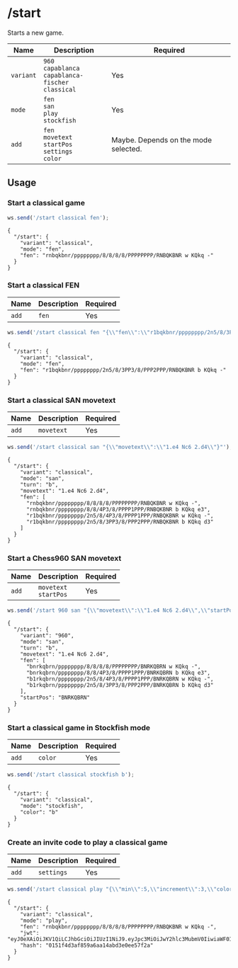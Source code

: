 # /start

Starts a new game.

| Name | Description | Required |
| ---- | ----------- | -------- |
| `variant` | `960`<br/>`capablanca`<br/>`capablanca-fischer`<br/>`classical` | Yes |
| `mode` | `fen`<br/>`san`<br/>`play`<br/>`stockfish` | Yes |
| `add` | `fen`<br/>`movetext`<br/>`startPos`<br/>`settings`<br/>`color` | Maybe. Depends on the mode selected. |

## Usage

### Start a classical game

```js
ws.send('/start classical fen');
```

```text
{
  "/start": {
    "variant": "classical",
    "mode": "fen",
    "fen": "rnbqkbnr/pppppppp/8/8/8/8/PPPPPPPP/RNBQKBNR w KQkq -"
  }
}
```

### Start a classical FEN

| Name | Description | Required |
| ---- | ----------- | -------- |
| `add` | `fen` | Yes |

```js
ws.send('/start classical fen "{\\"fen\\":\\"r1bqkbnr/pppppppp/2n5/8/3PP3/8/PPP2PPP/RNBQKBNR b KQkq d3\\"}"');
```

```text
{
  "/start": {
    "variant": "classical",
    "mode": "fen",
    "fen": "r1bqkbnr/pppppppp/2n5/8/3PP3/8/PPP2PPP/RNBQKBNR b KQkq -"
  }
}
```

### Start a classical SAN movetext

| Name | Description | Required |
| ---- | ----------- | -------- |
| `add` | `movetext` | Yes |

```js
ws.send('/start classical san "{\\"movetext\\":\\"1.e4 Nc6 2.d4\\"}"');
```

```text
{
  "/start": {
    "variant": "classical",
    "mode": "san",
    "turn": "b",
    "movetext": "1.e4 Nc6 2.d4",
    "fen": [
      "rnbqkbnr/pppppppp/8/8/8/8/PPPPPPPP/RNBQKBNR w KQkq -",
      "rnbqkbnr/pppppppp/8/8/4P3/8/PPPP1PPP/RNBQKBNR b KQkq e3",
      "r1bqkbnr/pppppppp/2n5/8/4P3/8/PPPP1PPP/RNBQKBNR w KQkq -",
      "r1bqkbnr/pppppppp/2n5/8/3PP3/8/PPP2PPP/RNBQKBNR b KQkq d3"
    ]
  }
}
```

### Start a Chess960 SAN movetext

| Name | Description | Required |
| ---- | ----------- | -------- |
| `add` | `movetext`<br/>`startPos` | Yes |

```js
ws.send('/start 960 san "{\\"movetext\\":\\"1.e4 Nc6 2.d4\\",\\"startPos\\":\\"BNRKQBRN\\"}"');
```

```text
{
  "/start": {
    "variant": "960",
    "mode": "san",
    "turn": "b",
    "movetext": "1.e4 Nc6 2.d4",
    "fen": [
      "bnrkqbrn/pppppppp/8/8/8/8/PPPPPPPP/BNRKQBRN w KQkq -",
      "bnrkqbrn/pppppppp/8/8/4P3/8/PPPP1PPP/BNRKQBRN b KQkq e3",
      "b1rkqbrn/pppppppp/2n5/8/4P3/8/PPPP1PPP/BNRKQBRN w KQkq -",
      "b1rkqbrn/pppppppp/2n5/8/3PP3/8/PPP2PPP/BNRKQBRN b KQkq d3"
    ],
    "startPos": "BNRKQBRN"
  }
}
```

### Start a classical game in Stockfish mode

| Name | Description | Required |
| ---- | ----------- | -------- |
| `add` | `color` | Yes |

```js
ws.send('/start classical stockfish b');
```

```text
{
  "/start": {
    "variant": "classical",
    "mode": "stockfish",
    "color": "b"
  }
}
```

### Create an invite code to play a classical game

| Name | Description | Required |
| ---- | ----------- | -------- |
| `add` | `settings` | Yes |

```js
ws.send('/start classical play "{\\"min\\":5,\\"increment\\":3,\\"color\\":\\"w\\",\\"submode\\":\\"friend\\"}"');
```

```text
{
  "/start": {
    "variant": "classical",
    "mode": "play",
    "fen": "rnbqkbnr/pppppppp/8/8/8/8/PPPPPPPP/RNBQKBNR w KQkq -",
    "jwt": "eyJ0eXAiOiJKV1QiLCJhbGciOiJIUzI1NiJ9.eyJpc3MiOiJwY2hlc3MubmV0IiwiaWF0IjoxNjkzOTI5MDUzLCJleHAiOjE2OTM5MzI2NTMsInZhcmlhbnQiOiJjbGFzc2ljYWwiLCJzdWJtb2RlIjoiZnJpZW5kIiwiY29sb3IiOiJ3IiwibWluIjo1LCJpbmNyZW1lbnQiOjMsImZlbiI6InJuYnFrYm5yL3BwcHBwcHBwLzgvOC84LzgvUFBQUFBQUFAvUk5CUUtCTlIgdyBLUWtxIC0ifQ.1rdf1MMR3vsYMDYZ0LroMlTbYRFp3j1ctd1lshW0XV4",
    "hash": "0151f4d3af859a6aa14abd3e0ee57f2a"
  }
}
```
